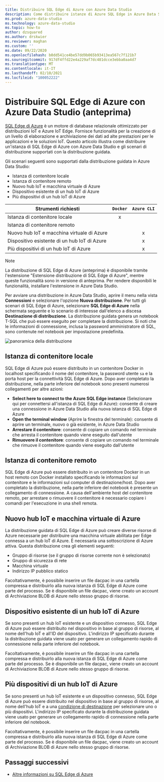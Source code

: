 ```yaml
---
title: Distribuire SQL Edge di Azure con Azure Data Studio
description: Come distribuire istanze di Azure SQL Edge in Azure Data Studio
ms.prod: azure-data-studio
ms.technology: azure-data-studio
ms.topic: how-to
author: dzsquared
ms.author: drskwier
ms.reviewer: maghan
ms.custom: ''
ms.date: 09/22/2020
ms.openlocfilehash: b0dd541ce4be57dd9b065b93413ea567c7f121b7
ms.sourcegitcommit: 917df4ffd22e4a229af7dc481dcce3ebba0aa4d7
ms.translationtype: MT
ms.contentlocale: it-IT
ms.lasthandoff: 02/10/2021
ms.locfileid: "100052222"
---
```

# <a name="deploy-azure-sql-edge-with-azure-data-studio-preview"></a>Distribuire SQL Edge di Azure con Azure Data Studio (anteprima)

[SQL Edge di Azure](/azure/azure-sql-edge/overview) è un motore di database relazionale ottimizzato per distribuzioni IoT e Azure IoT Edge. Fornisce funzionalità per la creazione di un livello di elaborazione e archiviazione dei dati ad alte prestazioni per le applicazioni e le soluzioni IoT. Questo articolo illustra come distribuire un'istanza di SQL Edge di Azure con Azure Data Studio e gli scenari di distribuzione supportati con la distribuzione guidata.  

Gli scenari seguenti sono supportati dalla distribuzione guidata in Azure Data Studio:

- Istanza di contenitore locale
- Istanza di contenitore remoto
- Nuovo hub IoT e macchina virtuale di Azure
- Dispositivo esistente di un hub IoT di Azure
- Più dispositivi di un hub IoT di Azure

| Strumenti richiesti | `Docker` | `Azure CLI` |
| ------------- | :---: | :---: |
| Istanza di contenitore locale | x | |
| Istanza di contenitore remoto | | |
| Nuovo hub IoT e macchina virtuale di Azure | | x |
| Dispositivo esistente di un hub IoT di Azure |  | x |
| Più dispositivi di un hub IoT di Azure |   |  x |

> [!NOTE]
> La distribuzione di SQL Edge di Azure (anteprima) è disponibile tramite l'estensione "Estensione distribuzione di SQL Edge di Azure", mentre queste funzionalità sono in versione di anteprima. Per rendere disponibili le funzionalità, installare l'estensione in Azure Data Studio.

Per avviare una distribuzione in Azure Data Studio, aprire il menu nella vista **Connessioni** e selezionare l'opzione **Nuova distribuzione**.  Per tutti gli scenari di SQL Edge di Azure, selezionare **SQL Edge di Azure** nella schermata seguente e lo scenario di interesse dall'elenco a discesa **Destinazione di distribuzione**. La distribuzione guidata genera un notebook T-SQL che può essere eseguito per completare la distribuzione. Si noti che le informazioni di connessione, inclusa la password amministratore di SQL, sono contenute nel notebook per impostazione predefinita.

![panoramica della distribuzione](media/deploy-azure-sql-edge/deploy-overview.png)

## <a name="local-container-instance"></a>Istanza di contenitore locale

SQL Edge di Azure può essere distribuito in un contenitore Docker in localhost specificando il nome del contenitore, la password utente `sa` e la porta host per la connettività SQL Edge di Azure.  Dopo aver completato la distribuzione, nella parte inferiore del notebook sono presenti numerosi collegamenti per altre azioni:

- **Select here to connect to the Azure SQL Edge instance** (Selezionare qui per connettersi all'istanza di SQL Edge di Azure): consente di creare una connessione in Azure Data Studio alla nuova istanza di SQL Edge di Azure
- **Open the terminal window** (Aprire la finestra del terminale): consente di aprire un terminale, nuovo o già esistente, in Azure Data Studio
- **Arrestare il contenitore**: consente di copiare un comando nel terminale che arresta il contenitore quando viene eseguito dall'utente
- **Rimuovere il contenitore**: consente di copiare un comando nel terminale che rimuove il contenitore quando viene eseguito dall'utente

## <a name="remote-container-instance"></a>Istanza di contenitore remoto

SQL Edge di Azure può essere distribuito in un contenitore Docker in un host remoto con Docker installato specificando le informazioni sul contenitore e le informazioni sul computer di destinazione/host.  Dopo aver completato la distribuzione, nella parte inferiore del notebook è presente un collegamento di connessione.  A causa dell'ambiente host del contenitore remoto, per arrestare o rimuovere il contenitore è necessario copiare i comandi per l'esecuzione in una shell remota.

## <a name="new-azure-iot-hub-and-vm"></a>Nuovo hub IoT e macchina virtuale di Azure

La distribuzione guidata di SQL Edge di Azure può creare diverse risorse di Azure necessarie per distribuire una macchina virtuale abilitata per Edge connessa a un hub IoT di Azure. È necessaria una sottoscrizione di Azure attiva. Questa distribuzione crea gli elementi seguenti:

- Gruppo di risorse (se il gruppo di risorse corrente non è selezionato)
- Gruppo di sicurezza di rete
- Macchina virtuale
- Indirizzo IP pubblico statico

Facoltativamente, è possibile inserire un file dacpac in una cartella compressa e distribuirlo alla nuova istanza di SQL Edge di Azure come parte del processo.  Se è disponibile un file dacpac, viene creato un account di Archiviazione BLOB di Azure nello stesso gruppo di risorse.

## <a name="existing-device-of-an-azure-iot-hub"></a>Dispositivo esistente di un hub IoT di Azure

Se sono presenti un hub IoT esistente e un dispositivo connesso, SQL Edge di Azure può essere distribuito nel dispositivo in base al gruppo di risorse, al nome dell'hub IoT e all'ID del dispositivo.
L'indirizzo IP specificato durante la distribuzione guidata viene usato per generare un collegamento rapido di connessione nella parte inferiore del notebook.

Facoltativamente, è possibile inserire un file dacpac in una cartella compressa e distribuirlo alla nuova istanza di SQL Edge di Azure come parte del processo.  Se è disponibile un file dacpac, viene creato un account di Archiviazione BLOB di Azure nello stesso gruppo di risorse.

## <a name="multiple-devices-of-an-azure-iot-hub"></a>Più dispositivi di un hub IoT di Azure

Se sono presenti un hub IoT esistente e un dispositivo connesso, SQL Edge di Azure può essere distribuito nel dispositivo in base al gruppo di risorse, al nome dell'hub IoT e a una [condizione di destinazione](/azure/iot-edge/module-deployment-monitoring#target-condition) per selezionare uno o più dispositivi.
L'indirizzo IP specificato durante la distribuzione guidata viene usato per generare un collegamento rapido di connessione nella parte inferiore del notebook.

Facoltativamente, è possibile inserire un file dacpac in una cartella compressa e distribuirlo alla nuova istanza di SQL Edge di Azure come parte del processo.  Se è disponibile un file dacpac, viene creato un account di Archiviazione BLOB di Azure nello stesso gruppo di risorse.

## <a name="next-steps"></a>Passaggi successivi

- [Altre informazioni su SQL Edge di Azure](/azure/azure-sql-edge/)